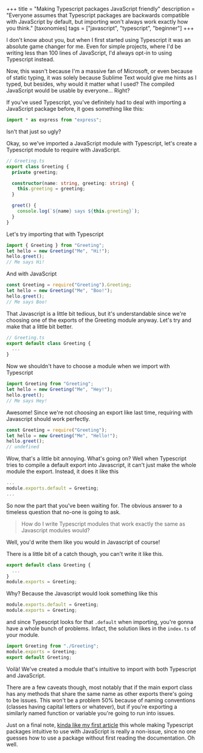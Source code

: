 +++
title = "Making Typescript packages JavaScript friendly"
description = "Everyone assumes that Typescript packages are backwards compatible with JavaScript by default, but importing won't always work exactly how you think."
[taxonomies]
tags = ["javascript", "typescript", "beginner"]
+++

I don't know about you, but when I first started using Typescript it was an absolute game changer for me. Even for simple projects, where I'd be writing less than 100 lines of JavaScript, I'd always opt-in to using Typescript instead.

Now, this wasn't because I'm a massive fan of Microsoft, or even because of static typing, it was solely because Sublime Text would give me hints as I typed, but besides, why would it matter what I used? The compiled JavaScript would be usable by everyone... Right?

If you've used Typescript, you've definitely had to deal with importing a JavaScript package before, it goes something like this:

```typescript
import * as express from "express";
```

Isn't that just so ugly?

Okay, so we've imported a JavaScript module with Typescript, let's create a Typescript module to require with JavaScript.

```typescript
// Greeting.ts
export class Greeting {
  private greeting;

  constructor(name: string, greeting: string) {
    this.greeting = greeting;
  }

  greet() {
    console.log(`${name} says ${this.greeting}`);
  }
}
```

Let's try importing that with Typescript

```typescript
import { Greeting } from "Greeting";
let hello = new Greeting("Me", "Hi!");
hello.greet();
// Me says Hi!
```

And with JavaScript

```javascript
const Greeting = require("Greeting").Greeting;
let hello = new Greeting("Me", "Boo!");
hello.greet();
// Me says Boo!
```

That Javascript is a little bit tedious, but it's understandable since we're choosing one of the exports of the Greeting module anyway. Let's try and make that a little bit better.

```typescript
// Greeting.ts
export default class Greeting {
  ...
}
```

Now we shouldn't have to choose a module when we import with Typescript

```typescript
import Greeting from "Greeting";
let hello = new Greeting("Me", "Hey!");
hello.greet();
// Me says Hey!
```

Awesome! Since we're not choosing an export like last time, requiring with Javascript should work perfectly.

```javascript
const Greeting = require("Greeting");
let hello = new Greeting("Me", "Hello!");
hello.greet();
// undefined
```

Wow, that's a little bit annoying. What's going on? Well when Typescript tries to compile a default export into Javascript, it can't just make the whole module the export. Instead, it does it like this

```javascript
...
module.exports.default = Greeting;
...
```

So now the part that you've been waiting for. The obvious answer to a timeless question that no-one is going to ask.

> How do I write Typescript modules that work exactly the same as Javascript modules would?

Well, you'd write them like you would in Javascript of course!

There is a little bit of a catch though, you can't write it like this.

```typescript
export default class Greeting {
  ...
}
module.exports = Greeting;
```

Why? Because the Javascript would look something like this

```javascript
module.exports.default = Greeting;
module.exports = Greeting;
```

and since Typescript looks for that `.default` when importing, you're gonna have a whole bunch of problems. Infact, the solution likes in the `index.ts` of your module.

```typescript
import Greeting from "./Greeting";
module.exports = Greeting;
export default Greeting;
```

Voilà! We've created a module that's intuitive to import with both Typescript and JavaScript.

There are a few caveats though, most notably that if the main export class has any methods that share the same name as other exports there's going to be issues. This won't be a problem 50% because of naming conventions (classes having capital letters or whatever), but if you're exporting a similarly named function or variable you're going to run into issues.

Just on a final note, [kinda like my first article](/blog/2017-10-31-params-in-c-go-backwards) this whole making Typescript packages intuitive to use with JavaScript is really a non-issue, since no one guesses how to use a package without first reading the documentation. Oh well.
